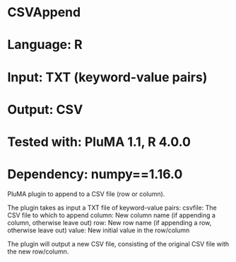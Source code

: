 # CSVAppend
# Language: R
# Input: TXT (keyword-value pairs)
# Output: CSV 
# Tested with: PluMA 1.1, R 4.0.0
# Dependency: numpy==1.16.0

PluMA plugin to append to a CSV file (row or column).

The plugin takes as input a TXT file of keyword-value pairs:
csvfile: The CSV file to which to append
column: New column name (if appending a column, otherwise leave out)
row: New row name (if appending a row, otherwise leave out)
value: New initial value in the row/column

The plugin will output a new CSV file, consisting of the original
CSV file with the new row/column.
